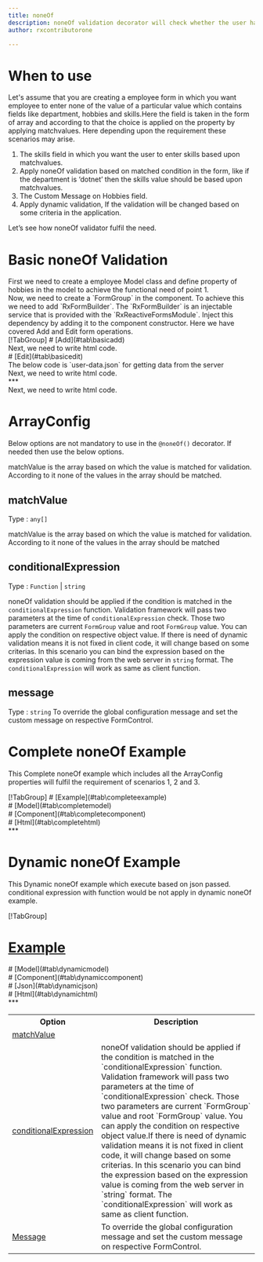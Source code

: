 ```yaml
---
title: noneOf
description: noneOf validation decorator will check whether the user has entered none of the value is selected from the given inputs.
author: rxcontributorone

---
```

# When to use
Let's assume that you are creating a employee form in which you want employee to enter none of the value of a particular value which contains fields like department, hobbies and skills.Here the field is taken in the form of array and according to that the choice is applied on the property by applying matchvalues. Here depending upon the requirement these scenarios may arise.
<ol>
	<li>The skills field in which you want the user to enter skills based upon matchvalues.</li>
    <li>Apply noneOf validation based on matched condition in the form, like if the department  is ‘dotnet’ then the skills value should be based   upon matchvalues.</li>
    <li>The Custom Message on Hobbies field.</li>
 	<li>Apply dynamic validation, If the validation will be changed based on some criteria in the application.</li>
</ol>
Let’s see how noneOf validator fulfil the need.

# Basic noneOf Validation
<data-scope scope="['decorator']">
First we need to create a employee Model class and define property of hobbies in the model to achieve the functional need of point 1.
<div component="app-code" key="noneOf-add-model"></div> 
</data-scope>
Now, we need to create a `FormGroup` in the component. To achieve this we need to add `RxFormBuilder`. The `RxFormBuilder` is an injectable service that is provided with the `RxReactiveFormsModule`. Inject this dependency by adding it to the component constructor.
Here we have covered Add and Edit form operations. 

<data-scope scope="['decorator']">
<div component="app-tabs" key="basic-operations"></div>
[!TabGroup]
# [Add](#tab\basicadd)
<div component="app-code" key="noneOf-add-component"></div> 
Next, we need to write html code.
<div component="app-code" key="noneOf-add-html"></div> 
<div component="app-noneOf-add" title="noneOf Decorator for add Example"></div>
# [Edit](#tab\basicedit)
<div component="app-code" key="noneOf-edit-component"></div>
The below code is `user-data.json` for getting data from the server 
<div component="app-code" key="data-noneOf"></div> 
Next, we need to write html code.
<div component="app-code" key="noneOf-edit-html"></div> 
<div component="app-noneOf-add" title="noneOf Decorator for edit Example"></div>
***
</data-scope>

<data-scope scope="['validator','templateDriven']">
<div component="app-code" key="noneOf-add-component"></div> 
Next, we need to write html code.
<div component="app-code" key="noneOf-add-html"></div> 
<div component="app-noneOf-add" title="noneOf Decorator for add Example"></div>
</data-scope>

# ArrayConfig
Below options are not mandatory to use in the `@noneOf()` decorator. If needed then use the below options.

<table class="table table-bordered table-striped">
<tr><th>Option</th><th>Description</th></tr>
<tr><td><a href="matchValue" (click)='scrollTo("#matchValue")' title="matchValue">matchValue</a></td>  matchValue is the array based on which the value is matched for validation. According to it none of the values in the array should be matched.</td></tr>
<tr><td><a href="#conditionalExpression" (click)='scrollTo("#conditionalExpression")' title="conditionalExpression">conditionalExpression</a></td><td>noneOf validation should be applied if the condition is matched in the `conditionalExpression` function. Validation framework will pass two parameters at the time of `conditionalExpression` check. Those two parameters are current `FormGroup` value and root `FormGroup` value. You can apply the condition on respective object value.If there is need of dynamic validation means it is not fixed in client code, it will change based on some criterias. In this scenario you can bind the expression based on the expression value is coming from the web server in `string` format. The `conditionalExpression` will work as same as client function.</td></tr>
<tr><td><a href="#message" (click)='scrollTo("#message")' title="message">Message</a></td><td>To override the global configuration message and set the custom message on respective FormControl.</td></tr>

## matchValue 
Type :  `any[]` 

matchValue is the array based on which the value is matched for validation. According to it none of the values in the array should be matched

<div component="app-code" key="noneOf-matchValueExample-model"></div> 
<div component="app-example-runner" ref-component="noneOf-matchValue-value" title="matchValue decorators with value" key="matchValue"></div>

## conditionalExpression 
Type :  `Function`  |  `string` 

noneOf validation should be applied if the condition is matched in the `conditionalExpression` function. Validation framework will pass two parameters at the time of `conditionalExpression` check. Those two parameters are current `FormGroup` value and root `FormGroup` value. You can apply the condition on respective object value.
If there is need of dynamic validation means it is not fixed in client code, it will change based on some criterias. In this scenario you can bind the expression based on the expression value is coming from the web server in `string` format. The `conditionalExpression` will work as same as client function.
 
<div component="app-note" key="noneOf-conditionalExpressionExampleFunction-model"></div>
<div component="app-code" key="noneOf-conditionalExpressionExampleFunction-model"></div> 
<div component="app-note" key="noneOf-conditionalExpressionExampleString-model"></div> 
<div component="app-code" key="noneOf-conditionalExpressionExampleString-model"></div> 

<div component="app-example-runner" ref-component="app-noneOf-conditionalExpression" title="noneOf decorators with conditionalExpression" key="conditionalExpression"></div>

## message
Type :  `string` 
To override the global configuration message and set the custom message on respective FormControl.

<div component="app-code" key="noneOf-messageExample-model"></div> 
<div component="app-example-runner" ref-component="app-noneOf-message" title="noneOf decorators with message" key="message"></div>

# Complete noneOf Example

This Complete noneOf example which includes all the ArrayConfig properties will fulfil the requirement of scenarios 1, 2 and 3.

<div component="app-tabs" key="complete"></div>
[!TabGroup]
# [Example](#tab\completeexample)
<div component="app-noneOf-complete"></div>
<data-scope scope="['decorator']">
# [Model](#tab\completemodel)
<div component="app-code" key="noneOf-complete-model"></div> 
</data-scope>
# [Component](#tab\completecomponent)
<div component="app-code" key="noneOf-complete-component"></div> 
# [Html](#tab\completehtml)
<div component="app-code" key="noneOf-complete-html"></div> 
***

# Dynamic noneOf Example

This Dynamic noneOf example which execute based on json passed. conditional expression with function would be not apply in dynamic noneOf example. 

<div component="app-tabs" key="dynamic"></div>

[!TabGroup]
# [Example](#tab\dynamicexample)
<div component="app-noneOf-dynamic"></div>
<data-scope scope="['decorator']">
# [Model](#tab\dynamicmodel)
<div component="app-code" key="noneOf-dynamic-model"></div>
</data-scope>
# [Component](#tab\dynamiccomponent)
<div component="app-code" key="noneOf-dynamic-component"></div>
# [Json](#tab\dynamicjson)
<div component="app-code" key="noneOf-dynamic-json"></div>
# [Html](#tab\dynamichtml)
<div component="app-code" key="noneOf-dynamic-html"></div> 
***
